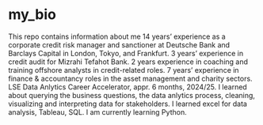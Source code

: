 # my_bio
This repo contains information about me
14 years’ experience as a corporate credit risk manager and sanctioner at Deutsche Bank and Barclays Capital in London, Tokyo, and Frankfurt. 3 years’ experience in credit audit for Mizrahi Tefahot Bank. 2 years experience in coaching and training offshore analysts in credit-related roles. 7 years’ experience in finance & accountancy roles in the asset management and charity sectors.
LSE Data Anlytics Career Accelerator, appr. 6 months, 2024/25. I learned about querying the business questions, the data anlytics process, cleaning, visualizing and interpreting data for stakeholders. I learned excel for data analysis, Tableau, SQL. I am currently learning Python.
